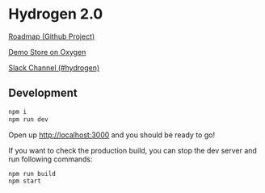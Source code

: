 # Hydrogen 2.0

[Roadmap (Github Project)](https://github.com/orgs/Shopify/projects/5093/views/1)

[Demo Store on Oxygen](https://h2-demo-store-f1f4fa724b7467f41f07.o2.myshopify.dev/)

[Slack Channel (#hydrogen)](https://shopify.slack.com/archives/C028UNNRJAH)

## Development

```sh
npm i
npm run dev
```

Open up [http://localhost:3000](http://localhost:3000) and you should be ready to go!

If you want to check the production build, you can stop the dev server and run following commands:

```sh
npm run build
npm start
```
